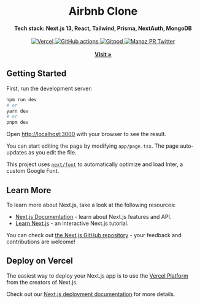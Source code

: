 <div align="center">
    <h1>Airbnb Clone</h1>
    <strong>Tech stack: Next.js 13, React, Tailwind, Prisma, NextAuth, MongoDB</strong>
</div>
<br>
<div align="center">
    <a href="https://vercel.com/manazpr/next13">
        <img src="https://therealsujitk-vercel-badge.vercel.app/?app=next13-manazpr" alt="Vercel">
    </a>
    <a href="https://deepsource.io/gh/manazpr/next13-app-airbnb">
        <img src="https://deepsource.io/gh/manazpr/next13-app-airbnb.svg/?label=active+issues&show_trend=true" alt="GitHub actions">
    </a>
     <a href="https://gitpod.io/#https://github.com/manazpr/next13-app-airbnb">
        <img src="https://img.shields.io/badge/setup-automated-blue?logo=gitpod" alt="Gitpod">
    </a>
     <a href="https://twitter.com/manazpr">
        <img src="https://img.shields.io/twitter/follow/manazpr?style=social" alt="Manaz PR Twitter">
    </a>
</div>
<div align="center">
    <br>
    <a href="https://next13-manazpr.vercel.app/"><b>Visit »</b></a>
    <br>
   
</div>

## Getting Started

First, run the development server:

```bash
npm run dev
# or
yarn dev
# or
pnpm dev
```

Open [http://localhost:3000](http://localhost:3000) with your browser to see the result.

You can start editing the page by modifying `app/page.tsx`. The page auto-updates as you edit the file.

This project uses [`next/font`](https://nextjs.org/docs/basic-features/font-optimization) to automatically optimize and load Inter, a custom Google Font.

## Learn More

To learn more about Next.js, take a look at the following resources:

- [Next.js Documentation](https://nextjs.org/docs) - learn about Next.js features and API.
- [Learn Next.js](https://nextjs.org/learn) - an interactive Next.js tutorial.

You can check out [the Next.js GitHub repository](https://github.com/vercel/next.js/) - your feedback and contributions are welcome!

## Deploy on Vercel

The easiest way to deploy your Next.js app is to use the [Vercel Platform](https://vercel.com/new?utm_medium=default-template&filter=next.js&utm_source=create-next-app&utm_campaign=create-next-app-readme) from the creators of Next.js.

Check out our [Next.js deployment documentation](https://nextjs.org/docs/deployment) for more details.

